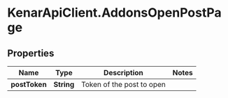 # KenarApiClient.AddonsOpenPostPage

## Properties

Name | Type | Description | Notes
------------ | ------------- | ------------- | -------------
**postToken** | **String** | Token of the post to open | 


